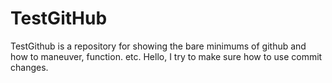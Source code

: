 # TestGitHub

TestGithub is a repository for showing the bare minimums of github and how to maneuver, function. etc.
Hello, I try to make sure how to use commit changes.
